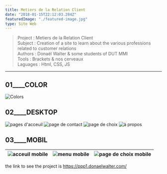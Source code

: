 ```yaml
---
title: Metiers de la Relation Client
date: "2018-01-15T22:12:03.284Z"
featuredImage: "./featured-image.jpg"
type: Site Web
---
```

>Project : Metiers de la Relation Client<br>
>Subject : Creation of a site to learn about the various professions related to customer relations<br>
>Authors : Donaël Walter & some students of DUT MMI<br>
>Tools : Brackets & nos cerveaux<br>
>Laguages :  Html, CSS, JS
----------------------------------------------------------

## 01____COLOR
![Colors](https://mir-s3-cdn-cf.behance.net/project_modules/max_1200/edec1960889279.5a5cf6e34ef3d.png)
## 02____DESKTOP
![pages d'acceuil](https://mir-s3-cdn-cf.behance.net/project_modules/max_1200/b50d6860889279.5a5ceb3777bb8.png)
![page de contact](https://mir-s3-cdn-cf.behance.net/project_modules/max_1200/65eaf760889279.5a5ceb3776992.png)
![page de choix](https://mir-s3-cdn-cf.behance.net/project_modules/max_1200/17aa5260889279.5a5ceb3777576.png)
![à propos](https://mir-s3-cdn-cf.behance.net/project_modules/max_1200/ae6ce760889279.5a5ceb3776e7a.png)
## 03____MOBIL

![acceuil mobile](https://mir-s3-cdn-cf.behance.net/project_modules/disp/90767a60889279.5a5cf6e307018.png) | ![menu mobile](https://mir-s3-cdn-cf.behance.net/project_modules/disp/85859960889279.5a5cf6e3072b9.png) | ![page de choix mobile](https://mir-s3-cdn-cf.behance.net/project_modules/disp/e0427160889279.5a5cf6e3074be.png)
------------|----------------|-------------
the link to see the project is <a target="_blanck" href="https://ppp1.donaelwalter.com/">https://ppp1.donaelwalter.com/</a>
